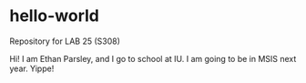 # hello-world
Repository for LAB 25 (S308)

Hi!
I am Ethan Parsley, and I go to school at IU.  I am going to be in MSIS next year.
Yippe!
